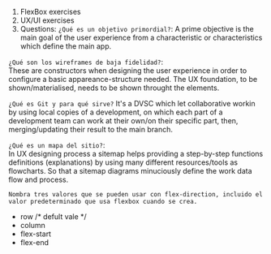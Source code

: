 1. FlexBox exercises
2. UX/UI exercises
3. Questions:
`¿Qué es un objetivo primordial?`:
A prime objective is the main goal of the user experience from a characteristic or characteristics which define the main app.  

`¿Qué son los wireframes de baja fidelidad?`:  
These are constructors when designing the user experience in order to
configure a basic appareance-structure needed. The UX foundation, to be
shown/materialised, needs to be shown throught the elements.  

`¿Qué es Git y para qué sirve?`
It's a DVSC which let collaborative workin by using local copies of a development, on which each part of a development team can work at their own/on their specific part, then, merging/updating their result to the main branch.  


`¿Qué es un mapa del sitio?`:  
In UX designing process a sitemap helps providing a step-by-step functions definitions (explanations) by using many different resources/tools as flowcharts. So that a sitemap diagrams  minuciously define the work data flow and process.

`Nombra tres valores que se pueden usar con flex-direction, incluido el valor predeterminado que usa flexbox cuando se crea.`
* row /* defult vale */
* column
* flex-start
* flex-end
